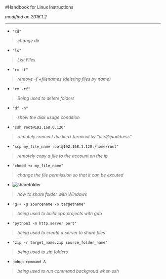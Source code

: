 #Handbook for Linux Instructions

*modified on 2016.1.2*

---

- `"cd"`
> *change dir*

- `"ls"`
> *List Files*

- `"rm -f"`
> *remove -f +filenames*
> *(deleting files by name)*

- `"rm -rf"`
> *Being used to delete folders*


- `"df -h"`
> *show the disk usage condition*

- `"ssh root@192.168.0.120"`
> *remotely connect the linux terminal by "usr@ipaddress"*


- `"scp my_file_name root@192.168.1.120:/home/root"`
> *remotely copy a file to the account on the ip*

- `"chmod +x my_file_name"`
> *change the file permission so that it can be excuted*


- ![sharefolder](http://120.27.114.115:8088/myblog/share_folder.png)
> *how to share folder with Windows*

- `"g++ -g sourcename -o targetname"`
> *being used to build cpp projects with gdb*

- `"python3 -m http.server port"`
> *being used to create a server to share files*

- `"zip -r target_name.zip source_folder_name"`
> *being used to zip folders*

- `nohup command &`
> *being used to run command backgroud when ssh*
